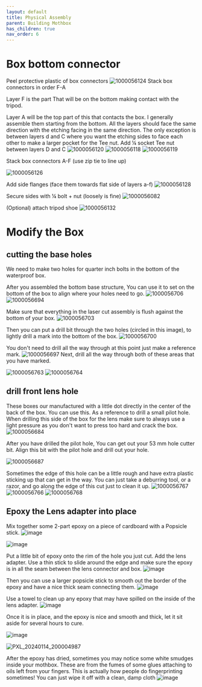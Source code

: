```yaml
---
layout: default
title: Physical Assembly
parent: Building Mothbox
has_children: true
nav_order: 6
---
```



# Box bottom connector 

Peel protective plastic of box connectors 
![1000056124](https://github.com/Digital-Naturalism-Laboratories/Mothbox/assets/742627/2eb399fb-99c9-4c32-9592-3107cd90a916)
Stack box connectors in order F-A

Layer F is the part That will be on the bottom making contact with the tripod.

Layer A will be the top part of this that contacts the box.
I generally assemble them starting from the bottom. 
All the layers should face the same direction with the etching facing in the same direction. The only exception is between layers d and C where you want the etching sides to face each other to make a larger pocket for the Tee nut.
Add ¼ socket Tee nut between layers D and C
![1000056120](https://github.com/Digital-Naturalism-Laboratories/Mothbox/assets/742627/397c3a9f-e466-47bd-a7eb-b90b26fed4a4)
![1000056118](https://github.com/Digital-Naturalism-Laboratories/Mothbox/assets/742627/759bc300-568c-444c-acf5-c9078ed29a04)
![1000056119](https://github.com/Digital-Naturalism-Laboratories/Mothbox/assets/742627/93f8549b-c75b-4a8b-9632-10112371bde3)

Stack box connectors A-F (use zip tie to line up)


![1000056126](https://github.com/Digital-Naturalism-Laboratories/Mothbox/assets/742627/65fb41ad-23f9-4ae0-8d5d-84374c35beee)


Add side flanges (face them towards flat side of layers a-f)
![1000056128](https://github.com/Digital-Naturalism-Laboratories/Mothbox/assets/742627/c370bc74-9b08-48a6-b039-0d4cb1621984)


Secure sides with ¼ bolt + nut (loosely is fine)
![1000056082](https://github.com/Digital-Naturalism-Laboratories/Mothbox/assets/742627/68d93a1f-a599-49e1-9336-8ca7d610ff7b)

(Optional) attach tripod shoe
![1000056132](https://github.com/Digital-Naturalism-Laboratories/Mothbox/assets/742627/4c48e2a6-cc34-489f-915b-352f51355e2b)

# Modify the Box

## cutting the base holes

We need to make two holes for quarter inch bolts in the bottom of the waterproof box.

After you assembled the bottom base structure, You can use it to set on the bottom of the box to align where your holes need to go. 
![1000056706](https://github.com/Digital-Naturalism-Laboratories/Mothbox/assets/742627/da57f386-067d-4ccd-ada6-7ddcebd790cd)
![1000056694](https://github.com/Digital-Naturalism-Laboratories/Mothbox/assets/742627/367d7ba5-7752-4f82-b034-8001880e7af5)


Make sure that everything in the laser cut assembly is flush against the bottom of your box. 
![1000056703](https://github.com/Digital-Naturalism-Laboratories/Mothbox/assets/742627/f7310c0e-0551-4b90-9c0a-542ded2b2136)

Then you can put a drill bit through the two holes (circled in this image), to lightly drill a mark into the bottom of the box. 
![1000056700](https://github.com/Digital-Naturalism-Laboratories/Mothbox/assets/742627/072e6194-560a-4e90-a00c-f92d849c054f)

You don't need to drill all the way through at this point just make a reference mark.
![1000056697](https://github.com/Digital-Naturalism-Laboratories/Mothbox/assets/742627/26a4a96c-9789-4bb4-8cac-0a9ebcfa0e9a)
Next, drill all the way through both of these areas that you have marked.

![1000056763](https://github.com/Digital-Naturalism-Laboratories/Mothbox/assets/742627/3163603f-b1fc-4ef3-a04f-c41181e6b975)
![1000056764](https://github.com/Digital-Naturalism-Laboratories/Mothbox/assets/742627/31294baf-8da8-4c7a-acdd-68f36fa7fa2a)


## drill front lens hole
These boxes our manufactured with a little dot directly in the center of the back of the box. 
You can use this. As a reference to drill a small pilot hole. When drilling this side of the box for the lens make sure to always use a light pressure as you don't want to press too hard and crack the box. 
![1000056684](https://github.com/Digital-Naturalism-Laboratories/Mothbox/assets/742627/77a53c7b-021e-48bc-b008-b97cb8be1ae7)

After you have drilled the pilot hole, You can get out your 53 mm hole cutter bit. Align this bit with the pilot hole and drill out your hole.

![1000056687](https://github.com/Digital-Naturalism-Laboratories/Mothbox/assets/742627/ad823238-02a2-4e1a-9eeb-ab2a660f29c1)

Sometimes the edge of this hole can be a little rough and have extra plastic sticking up that can get in the way. You can just take a deburring tool, or a razor, and go along the edge of this cut just to clean it up.
![1000056767](https://github.com/Digital-Naturalism-Laboratories/Mothbox/assets/742627/5732ff00-df51-47ea-a99f-8dadf2700d10)
![1000056766](https://github.com/Digital-Naturalism-Laboratories/Mothbox/assets/742627/9cd695b5-2d1d-47a7-bcf6-1e18e670778c)
![1000056768](https://github.com/Digital-Naturalism-Laboratories/Mothbox/assets/742627/f639be74-f53a-4c5e-8343-e4a002607c26)


## Epoxy the Lens adapter into place

Mix together some 2-part epoxy on a piece of cardboard with a Popsicle stick. 
![image](https://github.com/Digital-Naturalism-Laboratories/Mothbox/assets/742627/c548f3d7-8364-433b-a754-d4bed926d0a6)

![image](https://github.com/Digital-Naturalism-Laboratories/Mothbox/assets/742627/0175facb-cdba-4ee9-8838-f21916fd32b3)

Put a little bit of epoxy onto the rim of the hole you just cut. Add the lens adapter. Use a thin stick to slide around the edge and make sure the epoxy is in all the seam between the lens connector and box. 
![image](https://github.com/Digital-Naturalism-Laboratories/Mothbox/assets/742627/d514cd91-b483-4623-8d43-eb94629c5a4c)

Then you can use a larger popsicle stick to smooth out the border of the epoxy and have a nice thick seam connecting them.
![image](https://github.com/Digital-Naturalism-Laboratories/Mothbox/assets/742627/daba2d98-1fa5-456a-b6e4-458a580bc2f9)

Use a towel to clean up any epoxy that may have spilled on the inside of the lens adapter.
![image](https://github.com/Digital-Naturalism-Laboratories/Mothbox/assets/742627/f1b6f4db-dd49-47d1-bdb3-7914dc7c4b46)


Once it is in place, and the epoxy is nice and smooth and thick, let it sit aside for several hours to cure.

![image](https://github.com/Digital-Naturalism-Laboratories/Mothbox/assets/742627/567413aa-e9a1-4b09-ab03-cdb47dcf6dfd)


![PXL_20240114_200004987](https://github.com/Digital-Naturalism-Laboratories/Mothbox/assets/742627/1cac398f-b5e9-40b9-884e-d221d03a2a30)


After the epoxy has dried, sometimes you may notice some white smudges inside your mothbox. These are from the fumes of some glues attaching to oils left from your fingers. This is actually how people do fingerprinting sometimes! You can just wipe it off with a clean, damp cloth
![image](https://github.com/Digital-Naturalism-Laboratories/Mothbox/assets/742627/203ba16e-c704-4216-b1ff-720d673cf75f)

